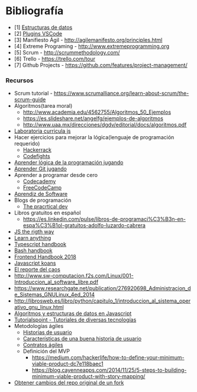 # Bibliografía

- [1] [Estructuras de datos](https://users.dcc.uchile.cl/~bebustos/apuntes/cc30a/Estructuras/)
- [2] [Plugins VSCode](https://code.visualstudio.com/shortcuts/keyboard-shortcuts-windows.pdf)
- [3] Manifiesto Ágil - http://agilemanifesto.org/principles.html
- [4] Extreme Programing - http://www.extremeprogramming.org
- [5] Scrum - http://scrummethodology.com/
- [6] Trello - https://trello.com/tour
- [7] Github Projects - https://github.com/features/project-management/

### Recursos
- Scrum tutorial - https://www.scrumalliance.org/learn-about-scrum/the-scrum-guide
- Algoritmos(tarea moral) 
    - http://www.academia.edu/4562755/Algoritmos_50_Ejemplos
    - https://es.slideshare.net/angelfg/ejemplos-de-algoritmos
    - http://www.uaa.mx/direcciones/dgdv/editorial/docs/algoritmos.pdf
- [Laboratoria curricula js](https://github.com/Laboratoria/curricula-js)
- Hacer ejercicios para mejorar la lógica(lenguaje de programación requerido)
    - [Hackerrack](https://www.hackerrank.com)
    - [Codefights](codefights.com)
- [Aprender lógica de la programación jugando](https://studio.code.org/courses)
- [Aprender Git jugando](http://learngitbranching.js.org/)
- Aprender a programar desde cero
    - [Codecademy](www.codecademy.com/es)
    - [FreeCodeCamp](www.freecodecamp.org)
- [Aprendiz de Software](http://the-software-apprentice.makingdevs.com)
- Blogs de programación
    - [The pracrtical dev](https://dev.to/)
- Libros gratuitos en español
    - https://es.linkedin.com/pulse/libros-de-programaci%C3%B3n-en-espa%C3%B1ol-gratuitos-adolfo-luzardo-cabrera
- [JS the rigth way](http://jstherightway.org)
- [Learn anything](https://learn-anything.xyz/)
- [Typescript handbook](https://www.typescriptlang.org/docs/handbook/basic-types.html)
- [Bash handbook](https://github.com/denysdovhan/bash-handbook)
- [Frontend Handbook 2018](https://github.com/FrontendMasters/front-end-handbook-2018)
- [Javascript koans](https://github.com/mrdavidlaing/javascript-koans)
- [El reporte del caos](https://modelometodoygestion.wordpress.com/2017/02/21/chaos-report-15-scrum/)
- http://www.sw-computacion.f2s.com/Linux/001-Introduccion_al_software_libre.pdf
- https://www.researchgate.net/publication/276920698_Administracion_de_Sistemas_GNULinux_4ed_2014
- http://librosweb.es/libro/python/capitulo_1/introduccion_al_sistema_operativo_gnu_linux.html
- [Algoritmos y estructuras de datos en Javascript](https://www.youtube.com/watch?v=dgZhiYpcbME&list=PLeWI3XlFEVOXMwSCkvJinRVEnLksnBOPr)
- [Tutorialspoint - Tutoriales de diversas tecnologías](www.tutorialspoint.com)
- Metodologías ágiles
  - [Historias de usuario](http://www.lecciones-aprendidas.info/2013/11/como-es-una-historia-de-usuario-un.html)
  - [Características de una buena historia de usuario](http://www.lecciones-aprendidas.info/2013/07/caracteristicas-de-una-buena-historia.html)
  - [Contratos ágiles](https://es.slideshare.net/jorgeabad1/un-resumen-sobre-contratos-giles-por-jorge-abad-y-leonardo-agudelo-agile-contracts)
  - Definición del MVP
    - https://medium.com/hackerlife/how-to-define-your-minimum-viable-product-dc7e118baec1
    - https://blog.cayenneapps.com/2014/11/25/5-steps-to-building-minimum-viable-product-with-story-mapping/
- [Obtener cambios del repo original de un fork](https://help.github.com/articles/configuring-a-remote-for-a-fork/)
